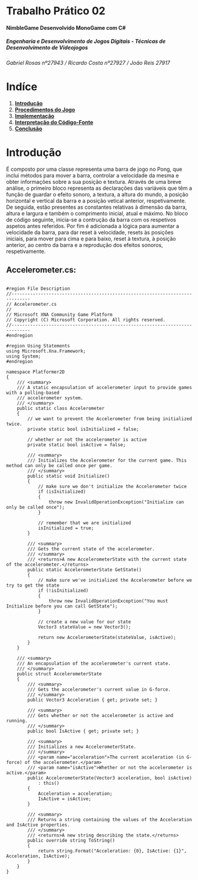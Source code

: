 # Trabalho Prático 02

#### NimbleGame Desenvolvido MonoGame com C# 
  
##### Engenharia e Desenvolvimento de Jogos Digitais - Técnicas de Desenvolvimento de Videojogos 
###### Gabriel Rosas nº27943 / Ricardo Costa nº27927 / João Reis 27917 

# __Indíce__
1. [__Introdução__](#Introdução)
2. [__Procedimentos do Jogo__](#procedimentos)
3. [__Implementação__](#Implementação)
4. [__Interpretação do Código-Fonte__](#analise)
5. [__Conclusão__](#Conclusão)

# __Introdução__

É composto por uma classe representa uma barra de jogo no Pong, que inclui métodos para mover a barra, controlar a velocidade da mesma e obter informações sobre a sua posição e textura. Através de uma breve análise, o primeiro bloco representa as declarações das variáveis que têm a função de guardar o efeito sonoro, a textura, a altura do mundo, a posição horizontal e vertical da barra e a posição vetical anterior, respetivamente. De seguida, estão presentes as constantes relativas à dimensão da barra, altura e largura e também o comprimento inicial, atual e máximo. No bloco de código seguinte, inicia-se a contrução da barra com os respetivos aspetos antes referidos. Por fim é adicionada a lógica para aumentar a velocidade da barra, para dar reset à velocidade, resets às posições iniciais, para mover para cima e para baixo, reset à textura, à posição anterior, ao centro da barra e a reprodução dos efeitos sonoros, respetivamente.









## 	__Accelerometer.cs:__

```

#region File Description
//-----------------------------------------------------------------------------
// Accelerometer.cs
//
// Microsoft XNA Community Game Platform
// Copyright (C) Microsoft Corporation. All rights reserved.
//-----------------------------------------------------------------------------
#endregion

#region Using Statements
using Microsoft.Xna.Framework;
using System;
#endregion

namespace Platformer2D
{
    /// <summary>
    /// A static encapsulation of accelerometer input to provide games with a polling-based
    /// accelerometer system.
    /// </summary>
    public static class Accelerometer
    {
        // we want to prevent the Accelerometer from being initialized twice.
        private static bool isInitialized = false;

        // whether or not the accelerometer is active
        private static bool isActive = false;

        /// <summary>
        /// Initializes the Accelerometer for the current game. This method can only be called once per game.
        /// </summary>
        public static void Initialize()
        {
            // make sure we don't initialize the Accelerometer twice
            if (isInitialized)
            {
                throw new InvalidOperationException("Initialize can only be called once");
            }

            // remember that we are initialized
            isInitialized = true;
        }

        /// <summary>
        /// Gets the current state of the accelerometer.
        /// </summary>
        /// <returns>A new AccelerometerState with the current state of the accelerometer.</returns>
        public static AccelerometerState GetState()
        {
            // make sure we've initialized the Accelerometer before we try to get the state
            if (!isInitialized)
            {
                throw new InvalidOperationException("You must Initialize before you can call GetState");
            }

            // create a new value for our state
            Vector3 stateValue = new Vector3();

            return new AccelerometerState(stateValue, isActive);
        }
    }

    /// <summary>
    /// An encapsulation of the accelerometer's current state.
    /// </summary>
    public struct AccelerometerState
    {
        /// <summary>
        /// Gets the accelerometer's current value in G-force.
        /// </summary>
        public Vector3 Acceleration { get; private set; }

        /// <summary>
        /// Gets whether or not the accelerometer is active and running.
        /// </summary>
        public bool IsActive { get; private set; }

        /// <summary>
        /// Initializes a new AccelerometerState.
        /// </summary>
        /// <param name="acceleration">The current acceleration (in G-force) of the accelerometer.</param>
        /// <param name="isActive">Whether or not the accelerometer is active.</param>
        public AccelerometerState(Vector3 acceleration, bool isActive)
            : this()
        {
            Acceleration = acceleration;
            IsActive = isActive;
        }

        /// <summary>
        /// Returns a string containing the values of the Acceleration and IsActive properties.
        /// </summary>
        /// <returns>A new string describing the state.</returns>
        public override string ToString()
        {
            return string.Format("Acceleration: {0}, IsActive: {1}", Acceleration, IsActive);
        }
    }
}
